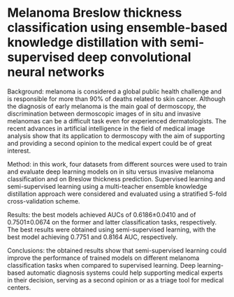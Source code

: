 # Melanoma Breslow thickness classification using ensemble-based knowledge distillation with semi-supervised deep convolutional neural networks


Background: melanoma is considered a global public health challenge and is responsible for more than 90\% of deaths related to skin cancer. Although the diagnosis of early melanoma is the main goal of dermoscopy, the discrimination between dermoscopic images of in situ and invasive melanomas can be a difficult task even for experienced dermatologists. The recent advances in artificial intelligence in the field of medical image analysis show that its application to dermoscopy with the aim of supporting and providing a second opinion to the medical expert could be of great interest.

Method: in this work, four datasets from different sources were used to train and evaluate deep learning models on in situ versus invasive melanoma classification and on Breslow thickness prediction. Supervised learning and semi-supervised learning using a multi-teacher ensemble knowledge distillation approach were considered and evaluated using a stratified 5-fold cross-validation scheme.

Results: the best models achieved AUCs of 0.6186±0.0410 and of 0.7501±0.0674 on the former and latter classification tasks, respectively. The best results were obtained using semi-supervised learning, with the best model achieving 0.7751 and 0.8164 AUC, respectively.

Conclusions: the obtained results show that semi-supervised learning could improve the performance of trained models on different melanoma classification tasks when compared to supervised learning. Deep learning-based automatic diagnosis systems could help supporting medical experts in their decision, serving as a second opinion or as a triage tool for medical centers.
